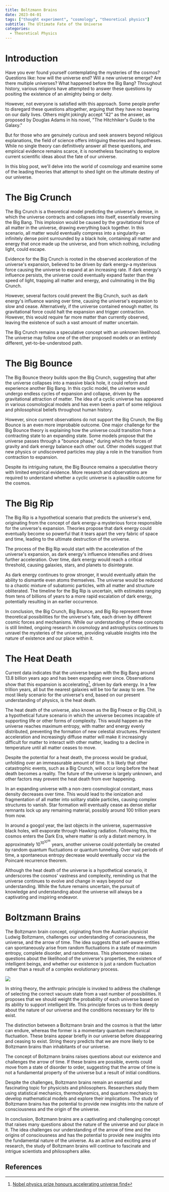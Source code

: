 ```yaml
---
title: Boltzmann Brains
date: 2023-04-01
tags: ["thought experiment", "cosmology", "theoretical physics"]
subtitle: The Ultimate Fate of the Universe
categories:
  - Theoretical Physics
---
```


# Introduction

Have you ever found yourself contemplating the mysteries of the cosmos? Questions like: how will the universe end? Will a new universe emerge? Are there multiple universes? What happened before the Big Bang? Throughout history, various religions have attempted to answer these questions by positing the existence of an almighty being or deity.

However, not everyone is satisfied with this approach. Some people prefer to disregard these questions altogether, arguing that they have no bearing on our daily lives. Others might jokingly accept "42" as the answer, as proposed by Douglas Adams in his novel, "The Hitchhiker's Guide to the Galaxy."

But for those who are genuinely curious and seek answers beyond religious explanations, the field of science offers intriguing theories and hypotheses. While no single theory can definitively answer all these questions, and empirical evidence remains scarce, it is nonetheless fascinating to explore current scientific ideas about the fate of our universe.

In this blog post, we'll delve into the world of cosmology and examine some of the leading theories that attempt to shed light on the ultimate destiny of our universe.

# The Big Crunch

The Big Crunch is a theoretical model predicting the universe's demise, in which the universe contracts and collapses into itself, essentially reversing the Big Bang. This implosion would be caused by the gravitational force of all matter in the universe, drawing everything back together. In this scenario, all matter would eventually compress into a singularity-an infinitely dense point surrounded by a black hole, containing all matter and energy that once made up the universe, and from which nothing, including light, could escape.

Evidence for the Big Crunch is rooted in the observed acceleration of the universe's expansion, believed to be driven by dark energy-a mysterious force causing the universe to expand at an increasing rate. If dark energy's influence persists, the universe could eventually expand faster than the speed of light, trapping all matter and energy, and culminating in the Big Crunch.

However, several factors could prevent the Big Crunch, such as dark energy's influence waning over time, causing the universe's expansion to slow and cease. Alternatively, if the universe contained enough matter, its gravitational force could halt the expansion and trigger contraction. However, this would require far more matter than currently observed, leaving the existence of such a vast amount of matter uncertain.

The Big Crunch remains a speculative concept with an unknown likelihood. The universe may follow one of the other proposed models or an entirely different, yet-to-be-understood path.

# The Big Bounce

The Big Bounce theory builds upon the Big Crunch, suggesting that after the universe collapses into a massive black hole, it could reform and experience another Big Bang. In this cyclic model, the universe would undergo endless cycles of expansion and collapse, driven by the gravitational attraction of matter. The idea of a cyclic universe has appeared in various cosmological models and has even been a part of some religious and philosophical beliefs throughout human history.

However, since current observations do not support the Big Crunch, the Big Bounce is an even more improbable outcome. One major challenge for the Big Bounce theory is explaining how the universe could transition from a contracting state to an expanding state. Some models propose that the universe passes through a "bounce phase," during which the forces of gravity and dark energy balance each other out. Other models suggest that new physics or undiscovered particles may play a role in the transition from contraction to expansion.

Despite its intriguing nature, the Big Bounce remains a speculative theory with limited empirical evidence. More research and observations are required to understand whether a cyclic universe is a plausible outcome for the cosmos.

# The Big Rip

The Big Rip is a hypothetical scenario that predicts the universe's end, originating from the concept of dark energy-a mysterious force responsible for the universe's expansion. Theories propose that dark energy could eventually become so powerful that it tears apart the very fabric of space and time, leading to the ultimate destruction of the universe.

The process of the Big Rip would start with the acceleration of the universe's expansion, as dark energy's influence intensifies and drives further acceleration. Over time, dark energy would reach a critical threshold, causing galaxies, stars, and planets to disintegrate.

As dark energy continues to grow stronger, it would eventually attain the ability to dismantle even atoms themselves. The universe would be reduced to a chaotic mixture of subatomic particles, with all matter and structure obliterated. The timeline for the Big Rip is uncertain, with estimates ranging from tens of billions of years to a more rapid escalation of dark energy, potentially resulting in an earlier occurrence.

In conclusion, the Big Crunch, Big Bounce, and Big Rip represent three theoretical possibilities for the universe's fate, each driven by different cosmic forces and mechanisms. While our understanding of these concepts is still limited, ongoing research in cosmology and astrophysics continues to unravel the mysteries of the universe, providing valuable insights into the nature of existence and our place within it.

# The Heat Death

Current data indicates that the universe began with the Big Bang around 13.8 billion years ago and has been expanding ever since. Observations show that this expansion is accelerating[^1], driven by dark energy. In a few trillion years, all but the nearest galaxies will be too far away to see. The most likely scenario for the universe's end, based on our present understanding of physics, is the heat death.

The heat death of the universe, also known as the Big Freeze or Big Chill, is a hypothetical future scenario in which the universe becomes incapable of supporting life or other forms of complexity. This would happen as the universe reaches maximum entropy, with matter and energy evenly distributed, preventing the formation of new celestial structures. Persistent acceleration and increasingly diffuse matter will make it increasingly difficult for matter to interact with other matter, leading to a decline in temperature until all matter ceases to move.

Despite the potential for a heat death, the process would be gradual, unfolding over an immeasurable amount of time. It is likely that other catastrophic events, such as a Big Crunch, will occur long before the heat death becomes a reality. The future of the universe is largely unknown, and other factors may prevent the heat death from ever happening.

In an expanding universe with a non-zero cosmological constant, mass density decreases over time. This would lead to the ionization and fragmentation of all matter into solitary stable particles, causing complex structures to vanish. Star formation will eventually cease as dense stellar remnants lock up any remaining material, possibly around 100 trillion years from now.

In around a googol year, the last objects in the universe, supermassive black holes, will evaporate through Hawking radiation. Following this, the cosmos enters the Dark Era, where matter is only a distant memory. In approximately $10^{10^{10^{56}}}$ years, another universe could potentially be created by random quantum fluctuations or quantum tunneling. Over vast periods of time, a spontaneous entropy decrease would eventually occur via the Poincaré recurrence theorem.

Although the heat death of the universe is a hypothetical scenario, it underscores the cosmos' vastness and complexity, reminding us that the universe continues to evolve and change in ways beyond our understanding. While the future remains uncertain, the pursuit of knowledge and understanding about the universe will always be a captivating and inspiring endeavor.

# Boltzmann Brains

The Boltzmann brain concept, originating from the Austrian physicist Ludwig Boltzmann, challenges our understanding of consciousness, the universe, and the arrow of time. The idea suggests that self-aware entities can spontaneously arise from random fluctuations in a state of maximum entropy, complete disorder, and randomness. This phenomenon raises questions about the likelihood of the universe's properties, the existence of intelligent beings, and whether our existence is just a random fluctuation rather than a result of a complex evolutionary process.

<img src="/images/brain.jpg" onclick="window.open(this.src)">

In string theory, the anthropic principle is invoked to address the challenge of selecting the correct vacuum state from a vast number of possibilities. It proposes that we should weight the probability of each universe based on its ability to support intelligent life. This principle forces us to think deeply about the nature of our universe and the conditions necessary for life to exist.

The distinction between a Boltzmann brain and the cosmos is that the latter can endure, whereas the former is a momentary quantum mechanical fluctuation. These brains appear briefly in our universe before disappearing and ceasing to exist. String theory predicts that we are more likely to be Boltzmann brains than inhabitants of our universe.

The concept of Boltzmann brains raises questions about our existence and challenges the arrow of time. If these brains are possible, events could move from a state of disorder to order, suggesting that the arrow of time is not a fundamental property of the universe but a result of initial conditions.

Despite the challenges, Boltzmann brains remain an essential and fascinating topic for physicists and philosophers. Researchers study them using statistical mechanics, thermodynamics, and quantum mechanics to develop mathematical models and explore their implications. The study of Boltzmann brains has the potential to provide new insights into the nature of consciousness and the origin of the universe.

In conclusion, Boltzmann brains are a captivating and challenging concept that raises many questions about the nature of the universe and our place in it. The idea challenges our understanding of the arrow of time and the origins of consciousness and has the potential to provide new insights into the fundamental nature of the universe. As an active and exciting area of research, the study of Boltzmann brains will continue to fascinate and intrigue scientists and philosophers alike.

## References
[^1]: [Nobel physics prize honours accelerating universe find](https://www.bbc.co.uk/news/science-environment-15165371)
